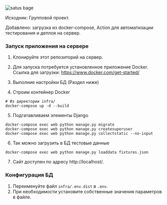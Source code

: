 ![satus bage](https://github.com/kungfuproger/yamdb_final/actions/workflows/yamdb_workflow.yml/badge.svg)

Исходник: Групповой проект. 

Добавлено: загрузка из docker-compose, Action для автоматизации тестирования и деплоя на сервер.

### Запуск приложения на сервере

1. Клонируйте этот репозиторий на сервер.

2. Для запуска потребуется установленное приложение Docker.
Ссылка для загрузки: https://www.docker.com/get-started/

3. Выполние настройки БД (Раздел ниже)

4. Строим контейнер Docker
```
# Из директории infra/
docker-compose up -d --build
```
5. Подгатавливаем элементы Django
```
docker-compose exec web python manage.py migrate
docker-compose exec web python manage.py createsuperuser
docker-compose exec web python manage.py collectstatic --no-input
```

6. Так можно загрузить в БД тестовые данные
```
docker-compose exec web python manage.py loaddata fixtures.json
```

7. Сайт доступен по адресу http://localhost/.

### Конфигурация БД 

1. Переименуйте файл `infra/.env.dist` в `.env`.
2. При необходимости установите собственные значения параметров в файле.
